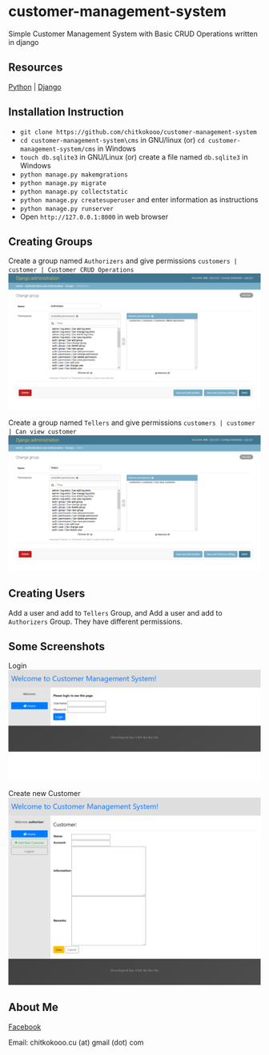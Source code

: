 # customer-management-system #

Simple Customer Management System with Basic CRUD Operations written in django


## Resources ##

[Python](https://python.org) | [Django](https://www.djangoproject.com)


## Installation Instruction ##

- `git clone https://github.com/chitkokooo/customer-management-system`
- `cd customer-management-system\cms` in GNU/linux (or) `cd customer-management-system/cms` in Windows
- `touch db.sqlite3` in GNU/Linux (or) create a file named `db.sqlite3` in Windows
- `python manage.py makemgrations`
- `python manage.py migrate`
- `python manage.py collectstatic`
- `python manage.py createsuperuser` and enter information as instructions
- `python manage.py runserver`
- Open `http://127.0.0.1:8000` in web browser


## Creating Groups ##
Create a group named `Authorizers` and give permissions `customers | customer | Customer CRUD Operations`
![auth_group](resources/2_authorizers_group.png)

Create a group named `Tellers` and give permissions `customers | customer | Can view customer`
![teller_group](resources/4_tellers_group.png)


## Creating Users ##
Add a user and add to `Tellers` Group, and Add a user and add to `Authorizers` Group.
They have different permissions.


## Some Screenshots ##

Login
![login](resources/1_login_page.png)

Create new Customer
![new_customer](resources/3_add_new_customer.png)


## About Me ##

[Facebook](https://www.faceboook.com/artisan443)

Email: chitkokooo.cu (at) gmail (dot) com

